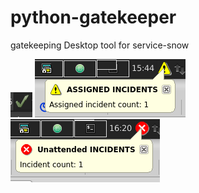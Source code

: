 # python-gatekeeper

gatekeeping Desktop tool for service-snow

![No incidents](img/ok.png "No incidents")
![Assigned incidents to current user](img/warning.png "Assigned incidents to current user")
![Unattended incidents](img/critical.png "Unattended incidents")
